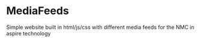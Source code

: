 # MediaFeeds
Simple website built in html/js/css with different media feeds for the NMC in aspire technology
